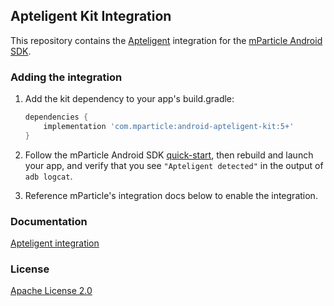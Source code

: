 ## Apteligent Kit Integration

This repository contains the [Apteligent](https://www.apteligent.com/) integration for the [mParticle Android SDK](https://github.com/mParticle/mparticle-android-sdk).

### Adding the integration

1. Add the kit dependency to your app's build.gradle:

    ```groovy
    dependencies {
        implementation 'com.mparticle:android-apteligent-kit:5+'
    }
    ```
2. Follow the mParticle Android SDK [quick-start](https://github.com/mParticle/mparticle-android-sdk), then rebuild and launch your app, and verify that you see `"Apteligent detected"` in the output of `adb logcat`.
3. Reference mParticle's integration docs below to enable the integration.

### Documentation

[Apteligent integration](https://docs.mparticle.com/integrations/apteligent/event/)

### License

[Apache License 2.0](http://www.apache.org/licenses/LICENSE-2.0)
